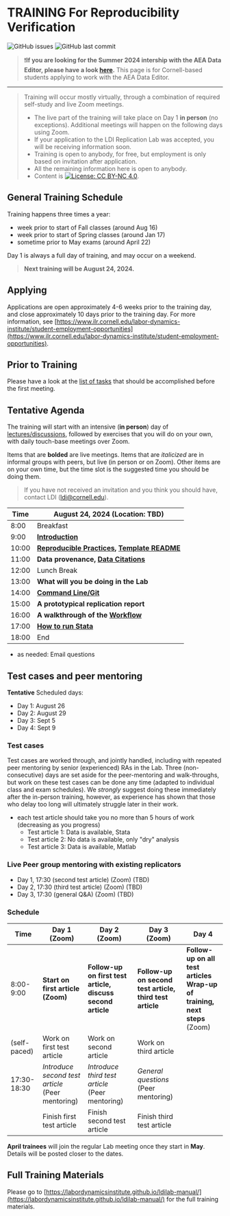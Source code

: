 TRAINING For Reproducibility Verification
=========================================


![GitHub issues](https://img.shields.io/github/issues-raw/labordynamicsinstitute/replicability-training.svg?style=flat) ![GitHub last commit](https://img.shields.io/github/last-commit/labordynamicsinstitute/replicability-training.svg?style=flat)


> ❗**If you are looking for the Summer 2024 intership with the AEA Data Editor, please have a look [here](https://aeadataeditor.github.io/projects/project5).** This page is for Cornell-based students applying to work with the AEA Data Editor.

---

> Training will occur mostly virtually, through a combination of required self-study and live Zoom meetings. 
> - The live part of the training will take place on Day 1 **in person** (no exceptions). Additional meetings will happen on the following days using Zoom.
> - If your application to the LDI Replication Lab was accepted,  you will be receiving information soon.
> - Training is open to anybody, for free, but employment is only based on invitation after application.
> - All the remaining information here is open to anybody. 
> - Content is [![License: CC BY-NC 4.0](https://licensebuttons.net/l/by-nc/4.0/80x15.png)](https://creativecommons.org/licenses/by-nc/4.0/).

## General Training Schedule

Training happens three times a year:

- week prior to start of Fall classes (around Aug 16)
- week prior to start of Spring classes (around Jan 17)
- sometime prior to May exams (around April 22)

Day 1 is always a full day of training, and may occur on a weekend.

> **Next training will be August 24, 2024.**

## Applying 

Applications are open  approximately 4-6 weeks prior to the training day, and close approximately 10 days prior to the training day. For more information, see [https://www.ilr.cornell.edu/labor-dynamics-institute/student-employment-opportunities](https://www.ilr.cornell.edu/labor-dynamics-institute/student-employment-opportunities).

## Prior to Training


Please have a look at the [list of tasks](https://labordynamicsinstitute.github.io/ldilab-manual/02-02-pre-training-tasks.html) that should be accomplished before the first meeting. 

## Tentative Agenda

The training will start with an intensive (**in person**) day of [lectures/discussions](https://labordynamicsinstitute.github.io/replicability-training-presentation/#1), followed by exercises that you will do on your own, with daily touch-base meetings over Zoom.


Items that are **bolded** are live meetings. Items that are *italicized* are in informal groups with peers, but live (in person or on Zoom). Other items are on your own time, but the time slot is the suggested time you should be doing them. 

> If you have not received an invitation and you think you should have, contact LDI (ldi@cornell.edu).

| Time  |  August 24, 2024     (Location: TBD)                           |
|-------|-----------------------------------------------------------|
|  8:00 | Breakfast  |
|  9:00 |  **[Introduction](https://labordynamicsinstitute.github.io/replicability-training-presentation/#1)**      |
| 10:00 |  **[Reproducible Practices](https://labordynamicsinstitute.github.io/replicability-training-presentation/part1a.html#1), [Template README](https://labordynamicsinstitute.github.io/replicability-training-presentation/part1b.html#1)**                     |
| 11:00 | **Data provenance, [Data Citations](https://labordynamicsinstitute.github.io/replicability-training-presentation/part2.html#1)**  |
| 12:00 |  Lunch Break                                               |
| 13:00 |  **What will you be doing in the Lab**                    |
| 14:00 |  **[Command Line/Git](https://labordynamicsinstitute.github.io/replicability-training-presentation/part4.html)**                    |
| 15:00 |  **A prototypical replication report**                        |
| 16:00 | **A walkthrough of the [Workflow](https://labordynamicsinstitute.github.io/ldilab-manual/11-00-jira-workflow.html)**|
| 17:00 | **[How to run Stata](https://labordynamicsinstitute.github.io/replicability-training-presentation/part5.html)** |
| 18:00 | End                           |



- as needed: Email questions

## Test cases and peer mentoring


**Tentative** Scheduled days:

- Day 1: August 26
- Day 2: August 29
- Day 3: Sept 5
- Day 4: Sept 9

### Test cases

Test cases are worked through, and jointly handled, including with repeated peer mentoring by senior (experienced) RAs in the Lab. Three (non-consecutive) days are set aside for the peer-mentoring and walk-throughs, but work on these test cases can be done any time (adapted to individual class and exam schedules). We *strongly* suggest doing these immediately after the in-person training, however, as experience has shown that those who delay too long will ultimately struggle later in their work.

- each test article should take you no more than 5 hours of work (decreasing as you progress)
  - Test article 1: Data is available, Stata
  - Test article 2: No data is available, only "dry" analysis
  - Test article 3: Data is available, Matlab
 


### Live Peer group mentoring with existing replicators
  - Day 1, 17:30 (second test article) (Zoom) (TBD)
  - Day 2, 17:30 (third test article) (Zoom) (TBD)
  - Day 3, 17:30 (general Q&A) (Zoom) (TBD)

### Schedule

| Time     | Day 1 (Zoom)                 |  Day 2 (Zoom)                    | Day 3 (Zoom)                            | Day 4 |
|----------|-----------------------------------|---------------------------------------|----------------------------------------|----------------------------------------|
| 8:00-9:00     | **Start on first article (Zoom)** | **Follow-up on first test article, discuss second article**   |  **Follow-up on second test article, third test article**  | **Follow-up on all test articles**<br>**Wrap-up of training, next steps** (Zoom) | 
| (self-paced)| Work on first test article     | Work on second article                | Work on third article
| 17:30- 18:30    | *Introduce second test article* <br>(Peer mentoring) | *Introduce third test article*<br/> (Peer mentoring) |  *General questions*<br/> (Peer mentoring)  |  |
|          | Finish first test article           |  Finish second test article         |  Finish third test article    ||                                   

**April trainees** will join the regular Lab meeting once they start in **May**. Details will be posted closer to the dates.


Full Training Materials
----------------------

Please go to [https://labordynamicsinstitute.github.io/ldilab-manual/](https://labordynamicsinstitute.github.io/ldilab-manual/) for the full training materials.



